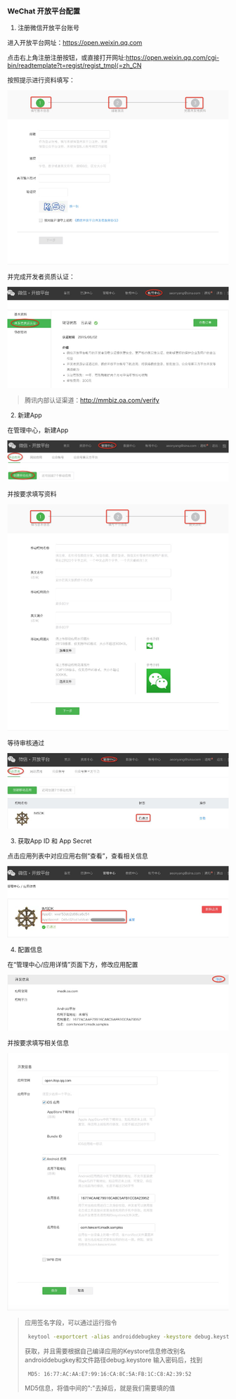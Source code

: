 ### WeChat 开放平台配置

1. 注册微信开放平台账号

  进入开放平台网址：[https:\/\/open.weixin.qq.com](https://open.weixin.qq.com)

  点击右上角注册注册按钮，或直接打开网址:[https:\/\/open.weixin.qq.com\/cgi-bin\/readtemplate?t=regist\/regist\_tmpl⟨=zh\_CN](https://open.weixin.qq.com/cgi-bin/readtemplate?t=regist/regist_tmpl&lang=zh_CN)

  按照提示进行资料填写：

  ![填写注册资料](../../assets/Images/WeChat/wechat_register.png)

  并完成开发者资质认证：

  ![完成开发者认证](../../assets/Images/WeChat/wechat_verify.png)

  > 腾讯内部认证渠道：[http:\/\/mmbiz.oa.com\/verify](http://mmbiz.oa.com/verify)

2. 新建App

  在管理中心，新建App

  ![新建App](../../assets/Images/WeChat/wechat_add_app.png)

  并按要求填写资料

  ![新建App](../../assets/Images/WeChat/wechat_add_app_info.png)

  等待审核通过

  ![审核通过](../../assets/Images/WeChat/wechat_add_app_pass.png)

3. 获取App ID 和 App Secret

  点击应用列表中对应应用右侧“查看”，查看相关信息

  ![获取信息](../../assets/Images/WeChat/wechat_get_info.png)

4. 配置信息

  在“管理中心\/应用详情”页面下方，修改应用配置

  ![获取信息](../../assets/Images/WeChat/wechat_config_button.png)

  并按要求填写相关信息

  ![获取信息](../../assets/Images/WeChat/wechat_config_info.png)

  > 应用签名字段，可以通过运行指令
  > 
  > ```sh
  >  keytool -exportcert -alias androiddebugkey -keystore debug.keystore -list -v
  > ```
  > 
  > 获取，并且需要根据自己编译应用的Keystore信息修改别名androiddebugkey和文件路径debug.keystore
  >  输入密码后，找到
  > 
  > ```sh
  >  MD5: 16:77:AC:AA:E7:99:16:CA:8C:5A:FB:1C:C8:A2:39:52
  > ```
  > 
  > MD5信息，将值中间的":"去掉后，就是我们需要填的值


